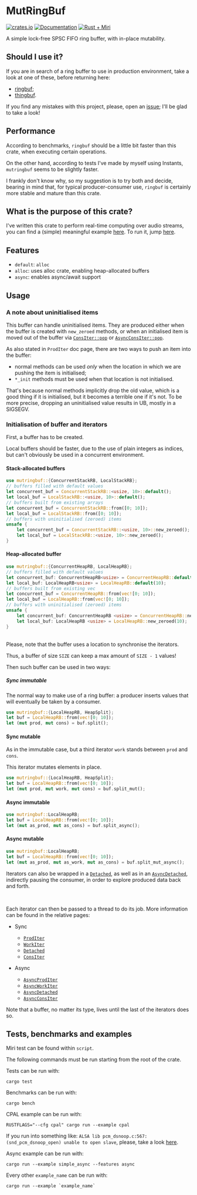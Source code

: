# MutRingBuf

[![crates.io][crates-badge]][crates-url]
[![Documentation][docs-badge]][docs-url]
[![Rust + Miri][tests-badge]][tests-url]

[crates-badge]: https://img.shields.io/crates/v/mutringbuf.svg
[crates-url]: https://crates.io/crates/mutringbuf
[docs-badge]: https://docs.rs/mutringbuf/badge.svg
[docs-url]: https://docs.rs/mutringbuf
[tests-badge]: https://github.com/Skilvingr/rust-mutringbuf/actions/workflows/rust.yml/badge.svg
[tests-url]: https://github.com/Skilvingr/rust-mutringbuf/actions/workflows/rust.yml

A simple lock-free SPSC FIFO ring buffer, with in-place mutability.

## Should I use it?

If you are in search of a ring buffer to use in production environment, take a look at one of these, before returning here:
* [ringbuf](https://github.com/agerasev/ringbuf);
* [thingbuf](https://github.com/hawkw/thingbuf).

If you find any mistakes with this project, please, open an [issue](https://github.com/Skilvingr/rust-mutringbuf/issues/new/choose); I'll be glad to take a look!

## Performance

According to benchmarks, `ringbuf` should be a little bit faster than this crate, when executing certain operations.

On the other hand, according to tests I've made by myself using Instants, `mutringbuf` seems to be slightly faster.

I frankly don't know why, so my suggestion is to try both and decide, bearing in mind that, for typical producer-consumer use, `ringbuf` is certainly more stable and mature than this crate.

## What is the purpose of this crate?
I've written this crate to perform real-time computing over audio streams,
you can find a (simple) meaningful example [here](https://github.com/Skilvingr/rust-mutringbuf/blob/master/examples/cpal.rs).
To run it, jump [here](#tests-benchmarks-and-examples).

## Features
- `default`: `alloc`
- `alloc`: uses alloc crate, enabling heap-allocated buffers
- `async`: enables async/await support

## Usage

### A note about uninitialised items
This buffer can handle uninitialised items.
They are produced either when the buffer is created with `new_zeroed` methods, or when an initialised item
is moved out of the buffer via [`ConsIter::pop`](https://docs.rs/mutringbuf/latest/mutringbuf/iterators/sync_iterators/cons_iter/struct.ConsIter.html#method.pop) or
[`AsyncConsIter::pop`](https://docs.rs/mutringbuf/latest/mutringbuf/iterators/async_iterators/cons_iter/struct.AsyncConsIter.html#method.pop).

As also stated in `ProdIter` doc page, there are two ways to push an item into the buffer:
* normal methods can be used *only* when the location in which we are pushing the item is initialised;
* `*_init` methods must be used when that location is not initialised.

That's because normal methods implicitly drop the old value, which is a good thing if it is initialised, but
it becomes a terrible one if it's not. To be more precise, dropping an uninitialised value results in UB,
mostly in a SIGSEGV.

### Initialisation of buffer and iterators
First, a buffer has to be created.

Local buffers should be faster, due to the use of plain integers as indices, but can't obviously be used in a concurrent environment.

#### Stack-allocated buffers

```rust
use mutringbuf::{ConcurrentStackRB, LocalStackRB};
// buffers filled with default values
let concurrent_buf = ConcurrentStackRB::<usize, 10>::default();
let local_buf = LocalStackRB::<usize, 10>::default();
// buffers built from existing arrays
let concurrent_buf = ConcurrentStackRB::from([0; 10]);
let local_buf = LocalStackRB::from([0; 10]);
// buffers with uninitialised (zeroed) items
unsafe {
    let concurrent_buf = ConcurrentStackRB::<usize, 10>::new_zeroed();
    let local_buf = LocalStackRB::<usize, 10>::new_zeroed();
}
```

#### Heap-allocated buffer

```rust
use mutringbuf::{ConcurrentHeapRB, LocalHeapRB};
// buffers filled with default values
let concurrent_buf: ConcurrentHeapRB<usize> = ConcurrentHeapRB::default(10);
let local_buf: LocalHeapRB<usize> = LocalHeapRB::default(10);
// buffers built from existing vec
let concurrent_buf = ConcurrentHeapRB::from(vec![0; 10]);
let local_buf = LocalHeapRB::from(vec![0; 10]);
// buffers with uninitialised (zeroed) items
unsafe {
    let concurrent_buf: ConcurrentHeapRB <usize> = ConcurrentHeapRB::new_zeroed(10);
    let local_buf: LocalHeapRB <usize> = LocalHeapRB::new_zeroed(10);
}
```

<br/>

<div class="warning">
Please, note that the buffer uses a location to synchronise the iterators.

Thus, a buffer of size `SIZE` can keep a max amount of `SIZE - 1` values!
</div>

Then such buffer can be used in two ways:

##### Sync immutable
The normal way to make use of a ring buffer: a producer inserts values that will eventually be taken
by a consumer.

```rust
use mutringbuf::{LocalHeapRB, HeapSplit};
let buf = LocalHeapRB::from(vec![0; 10]);
let (mut prod, mut cons) = buf.split();
```

#### Sync mutable
As in the immutable case, but a third iterator `work` stands between `prod` and `cons`.

This iterator mutates elements in place.

```rust
use mutringbuf::{LocalHeapRB, HeapSplit};
let buf = LocalHeapRB::from(vec![0; 10]);
let (mut prod, mut work, mut cons) = buf.split_mut();
```

#### Async immutable
```rust ignore
use mutringbuf::LocalHeapRB;
let buf = LocalHeapRB::from(vec![0; 10]);
let (mut as_prod, mut as_cons) = buf.split_async();
```

#### Async mutable
```rust ignore
use mutringbuf::LocalHeapRB;
let buf = LocalHeapRB::from(vec![0; 10]);
let (mut as_prod, mut as_work, mut as_cons) = buf.split_mut_async();
```

Iterators can also be wrapped in a [`Detached`](https://docs.rs/mutringbuf/latest/mutringbuf/iterators/sync_iterators/detached/struct.Detached.html),
as well as in an [`AsyncDetached`](https://docs.rs/mutringbuf/latest/mutringbuf/iterators/async_iterators/detached/struct.AsyncDetached.html), indirectly pausing the consumer, in
order to explore produced data back and forth.

<br/>

Each iterator can then be passed to a thread to do its job. More information can be found
in the relative pages:
- Sync
  - [`ProdIter`](https://docs.rs/mutringbuf/latest/mutringbuf/iterators/sync_iterators/prod_iter/struct.ProdIter.html)
  - [`WorkIter`](https://docs.rs/mutringbuf/latest/mutringbuf/iterators/sync_iterators/work_iter/struct.WorkIter.html)
  - [`Detached`](https://docs.rs/mutringbuf/latest/mutringbuf/iterators/sync_iterators/detached/struct.Detached.html)
  - [`ConsIter`](https://docs.rs/mutringbuf/latest/mutringbuf/iterators/sync_iterators/cons_iter/struct.ConsIter.html)

- Async
  - [`AsyncProdIter`](https://docs.rs/mutringbuf/latest/mutringbuf/iterators/async_iterators/prod_iter/struct.AsyncProdIter.html)
  - [`AsyncWorkIter`](https://docs.rs/mutringbuf/latest/mutringbuf/iterators/async_iterators/work_iter/struct.AsyncWorkIter.html)
  - [`AsyncDetached`](https://docs.rs/mutringbuf/latest/mutringbuf/iterators/async_iterators/detached/struct.AsyncDetached.html)
  - [`AsyncConsIter`](https://docs.rs/mutringbuf/latest/mutringbuf/iterators/async_iterators/cons_iter/struct.AsyncConsIter.html)

Note that a buffer, no matter its type, lives until the last of the iterators does so.

## Tests, benchmarks and examples
Miri test can be found within `script`.

The following commands must be run starting from the root of the crate.

Tests can be run with:

```shell
cargo test
```

Benchmarks can be run with:

```shell
cargo bench
```

CPAL example can be run with:

```shell
RUSTFLAGS="--cfg cpal" cargo run --example cpal
```
If you run into something like:
`ALSA lib pcm_dsnoop.c:567:(snd_pcm_dsnoop_open) unable to open slave`,
please, take a look [here](https://github.com/Uberi/speech_recognition/issues/526#issuecomment-1670900376).

Async example can be run with:

```shell
cargo run --example simple_async --features async
```

Every other `example_name` can be run with:
```shell
cargo run --example `example_name`
```
